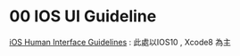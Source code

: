 # 00   IOS UI Guideline 

[iOS Human Interface Guidelines](https://developer.apple.com/ios/human-interface-guidelines/overview/design-principles/) :  此處以IOS10 , Xcode8 為主 

 



